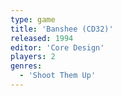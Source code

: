 ```yaml
---
type: game
title: 'Banshee (CD32)'
released: 1994
editor: 'Core Design'
players: 2
genres:
  - 'Shoot Them Up'
---
```

